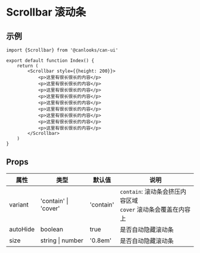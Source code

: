# Scrollbar 滚动条

## 示例

```tsx
import {Scrollbar} from '@canlooks/can-ui'

export default function Index() {
    return (
        <Scrollbar style={{height: 200}}>
            <p>这里有很长很长的内容</p>
            <p>这里有很长很长的内容</p>
            <p>这里有很长很长的内容</p>
            <p>这里有很长很长的内容</p>
            <p>这里有很长很长的内容</p>
            <p>这里有很长很长的内容</p>
            <p>这里有很长很长的内容</p>
            <p>这里有很长很长的内容</p>
            <p>这里有很长很长的内容</p>
        </Scrollbar>
    )
}
```

## Props

| 属性       | 类型                   | 默认值       | 说明                                           |
|----------|----------------------|-----------|----------------------------------------------|
| variant  | 'contain' \| 'cover' | 'contain' | `contain`: 滚动条会挤压内容区域<br/>`cover` 滚动条会覆盖在内容上 |
| autoHide | boolean              | true      | 是否自动隐藏滚动条                                    |
| size     | string \| number     | '0.8em'   | 是否自动隐藏滚动条                                    |
